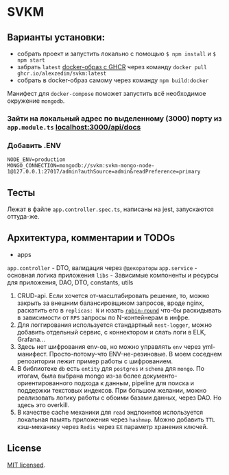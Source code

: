 # SVKM

## Варианты установки: 

- собрать проект и запустить локально с помощью `$ npm install` и `$ npm start`
- забрать `latest` [docker-образ с GHCR](https://github.com/AlexZeDim/svkm/pkgs/container/svkm) через команду `docker pull ghcr.io/alexzedim/svkm:latest`
- собрать в docker-образ самому через команду `npm build:docker`

Манифест для `docker-compose` поможет запустить всё необходимое окружение `mongodb`.

### Зайти на локальный адрес по выделенному (3000) порту из `app.module.ts` [localhost:3000/api/docs](http://localhost:3000/api/docs)

### Добавить .ENV 
```dotenv
NODE_ENV=production
MONGO_CONNECTION=mongodb://svkm:svkm-mongo-node-1@127.0.0.1:27017/admin?authSource=admin&readPreference=primary
```

## Тесты

Лежат в файле `app.controller.spec.ts`, написаны на jest, запускаются оттуда-же.

## Архитектура, комментарии и TODOs

- apps

`app.controller` - DTO, валидация через `@декораторы`
`app.service` - основная логика приложения
`libs` - Зависимые компоненты и ресурсы для приложения, DAO, DTO, constants, utils

1.  CRUD-api. Если хочется от-масштабировать решение, то, можно закрыть за внешним балансировщиком запросов, вроде nginx, раскатить его в `replicas: N` и юзать [`robin-round`](https://en.wikipedia.org/wiki/Round-robin_scheduling) что-бы раскидывать в зависимости от `RPS` запросы по N-контейнерам в инфре.
2. Для логгирования используется стандартный `nest-logger`, можно добавить отдельный сервис, с коннектором и слать логи в ELK, Grafana...
3. Здесь нет шифрования env-ов, но можно управлять `env` через yml-манифест. Просто-потому-что ENV-не-резиновые. В моем соседнем репозитории лежит пример работы с шифрованием.
4. В библиотеке `db` есть `entity` для `postgres` и `schema` для `mongo`. По итогам, была выбрана mongo из-за более документо-ориентированного подхода к данным, pipeline для поиска и поддержки текстовых индексов.
При большом желании, можно реализовать логику работы с обоими базами данных, через DAO. Но здесь это overkill. 
5. В качестве cache механики для `read` эндпоинтов используется локальная память приложения через `hashmap`. Можно добавить `TTL` кэш-механику через `Redis` через `EX` параметр хранения ключей.

## License

[MIT licensed](LICENSE).
